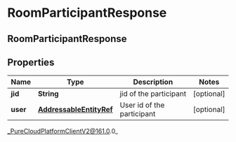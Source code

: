 # RoomParticipantResponse

## RoomParticipantResponse

## Properties

|Name | Type | Description | Notes|
|------------ | ------------- | ------------- | -------------|
| **jid** | **String** | jid of the participant | [optional] |
| **user** | [**AddressableEntityRef**](AddressableEntityRef) | User id of the participant | [optional] |



_PureCloudPlatformClientV2@161.0.0_
